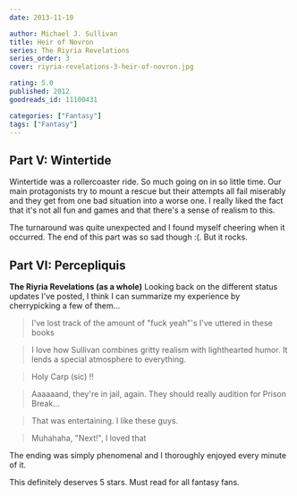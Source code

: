 ```yaml
---
date: 2013-11-10

author: Michael J. Sullivan
title: Heir of Novron
series: The Riyria Revelations
series_order: 3
cover: riyria-revelations-3-heir-of-novron.jpg

rating: 5.0
published: 2012
goodreads_id: 11100431

categories: ["Fantasy"]
tags: ["Fantasy"]
---
```


## Part V: Wintertide

Wintertide was a rollercoaster ride. So much going on in so little time. Our main protagonists try to mount a rescue but their attempts all fail miserably and they get from one bad situation into a worse one. I really liked the fact that it's not all fun and games and that there's a sense of realism to this.

The turnaround was quite unexpected and I found myself cheering when it occurred. The end of this part was so sad though :(. But it rocks.

## Part VI: Percepliquis

**The Riyria Revelations (as a whole)**
Looking back on the different status updates I've posted, I think I can summarize my experience by cherrypicking a few of them...

> I've lost track of the amount of "fuck yeah"'s I've uttered in these books

> I love how Sullivan combines gritty realism with lighthearted humor. It lends a special atmosphere to everything.

> Holy Carp (sic) !!

> Aaaaaand, they're in jail, again. They should really audition for Prison Break...

> That was entertaining. I like these guys.

> Muhahaha, "Next!", I loved that

The ending was simply phenomenal and I thoroughly enjoyed every minute of it.

This definitely deserves 5 stars. Must read for all fantasy fans.
